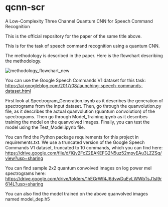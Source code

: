 # qcnn-scr
A Low-Complexity Three Channel Quantum CNN for Speech Command Recognition

This is the official repository for the paper of the same title above.

This is for the task of speech command recognition using a quantum CNN.

The methodology is described in the paper. Here is the flowchart describing the methodology.

![methodology_flowchart_new](https://user-images.githubusercontent.com/81962282/236493614-3e9db67e-efed-4780-b1e5-b5919261b7fd.png)


You can use the Google Speech Commands V1 dataset for this task: https://ai.googleblog.com/2017/08/launching-speech-commands-dataset.html

First look at Spectrogram_Generation.ipynb as it describes the generation of spectrograms from the input dataset.
Then, go through the quanvolution.py file, as it describes the actual quanvolution (quantum convolution) of the spectrograms.
Then go through Model_Training.ipynb as it describes training the model on the quanvolved images.
Finally, you can test the model using the Test_Model.ipynb file.

You can find the Python package requirements for this project in requirements.txt.
We use a truncated version of the Google Speech Commands V1 dataset, truncated to 10 commands, which you can find here: https://drive.google.com/file/d/1Qv2FcZ2EAKEFG2N5uz52mpvEAu3LZZSq/view?usp=sharing

You can find sample 2x2 quantum convolved images on log power mel spectrograms here: https://drive.google.com/drive/folders/1hEGrWf4J6dvwDuEyLWWbTsJ1sI9r614L?usp=sharing

You can also find the model trained on the above quanvolved images named model_dep.h5
